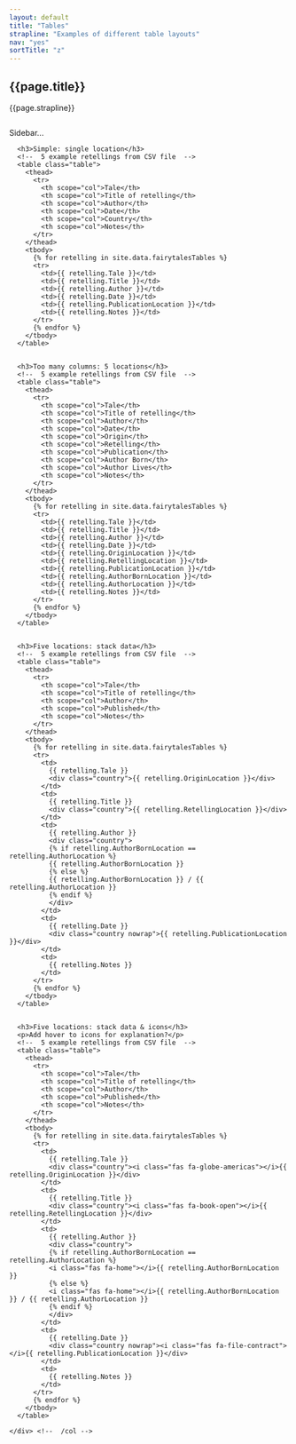 ```yaml
---
layout: default
title: "Tables"
strapline: "Examples of different table layouts"
nav: "yes"
sortTitle: "z"
---
```

<style>
  h3        {padding-top:2em}
  .country  {font-weight:300}
  .nowrap   {white-space: nowrap}
  .fas      {padding-right: 6px; color: #3498DB}  /* blue as per year barchart */
</style>

<div class="container-fluid">

  <h2>{{page.title}}</h2>
  <p class="strap" style="padding-bottom:1em">{{page.strapline}}</p>

  <div class="row">
    <div class="col-md-3">Sidebar...</div>
    <div class="col-md-9">

      <h3>Simple: single location</h3>
      <!--  5 example retellings from CSV file  -->
      <table class="table">
        <thead>
          <tr>
            <th scope="col">Tale</th>
            <th scope="col">Title of retelling</th>
            <th scope="col">Author</th>
            <th scope="col">Date</th>
            <th scope="col">Country</th>
            <th scope="col">Notes</th>
          </tr>
        </thead>
        <tbody>
          {% for retelling in site.data.fairytalesTables %}
          <tr>
            <td>{{ retelling.Tale }}</td>
            <td>{{ retelling.Title }}</td>
            <td>{{ retelling.Author }}</td>
            <td>{{ retelling.Date }}</td>
            <td>{{ retelling.PublicationLocation }}</td>
            <td>{{ retelling.Notes }}</td>      
          </tr>
          {% endfor %}
        </tbody>
      </table>


      <h3>Too many columns: 5 locations</h3>
      <!--  5 example retellings from CSV file  -->
      <table class="table">
        <thead>
          <tr>
            <th scope="col">Tale</th>
            <th scope="col">Title of retelling</th>
            <th scope="col">Author</th>
            <th scope="col">Date</th>
            <th scope="col">Origin</th>
            <th scope="col">Retelling</th>
            <th scope="col">Publication</th>
            <th scope="col">Author Born</th>                
            <th scope="col">Author Lives</th>
            <th scope="col">Notes</th>
          </tr>
        </thead>
        <tbody>
          {% for retelling in site.data.fairytalesTables %}
          <tr>
            <td>{{ retelling.Tale }}</td>
            <td>{{ retelling.Title }}</td>
            <td>{{ retelling.Author }}</td>
            <td>{{ retelling.Date }}</td>
            <td>{{ retelling.OriginLocation }}</td>
            <td>{{ retelling.RetellingLocation }}</td>
            <td>{{ retelling.PublicationLocation }}</td>
            <td>{{ retelling.AuthorBornLocation }}</td>
            <td>{{ retelling.AuthorLocation }}</td>
            <td>{{ retelling.Notes }}</td>      
          </tr>
          {% endfor %}
        </tbody>
      </table>


      <h3>Five locations: stack data</h3>
      <!--  5 example retellings from CSV file  -->
      <table class="table">
        <thead>
          <tr>
            <th scope="col">Tale</th>
            <th scope="col">Title of retelling</th>
            <th scope="col">Author</th>
            <th scope="col">Published</th>
            <th scope="col">Notes</th>
          </tr>
        </thead>
        <tbody>
          {% for retelling in site.data.fairytalesTables %}
          <tr>
            <td>
              {{ retelling.Tale }}
              <div class="country">{{ retelling.OriginLocation }}</div>
            </td>
            <td>
              {{ retelling.Title }}
              <div class="country">{{ retelling.RetellingLocation }}</div>
            </td>
            <td>
              {{ retelling.Author }}
              <div class="country">
              {% if retelling.AuthorBornLocation == retelling.AuthorLocation %}
              {{ retelling.AuthorBornLocation }}
              {% else %}
              {{ retelling.AuthorBornLocation }} / {{ retelling.AuthorLocation }}
              {% endif %}
              </div>
            </td>
            <td>
              {{ retelling.Date }}
              <div class="country nowrap">{{ retelling.PublicationLocation }}</div>
            </td>
            <td>
              {{ retelling.Notes }}
            </td>
          </tr>
          {% endfor %}
        </tbody>
      </table>


      <h3>Five locations: stack data & icons</h3>
      <p>Add hover to icons for explanation?</p>
      <!--  5 example retellings from CSV file  -->
      <table class="table">
        <thead>
          <tr>
            <th scope="col">Tale</th>
            <th scope="col">Title of retelling</th>
            <th scope="col">Author</th>
            <th scope="col">Published</th>
            <th scope="col">Notes</th>
          </tr>
        </thead>
        <tbody>
          {% for retelling in site.data.fairytalesTables %}
          <tr>
            <td>
              {{ retelling.Tale }}
              <div class="country"><i class="fas fa-globe-americas"></i>{{ retelling.OriginLocation }}</div>
            </td>
            <td>
              {{ retelling.Title }}
              <div class="country"><i class="fas fa-book-open"></i>{{ retelling.RetellingLocation }}</div>
            </td>
            <td>
              {{ retelling.Author }}
              <div class="country">
              {% if retelling.AuthorBornLocation == retelling.AuthorLocation %}
              <i class="fas fa-home"></i>{{ retelling.AuthorBornLocation }}
              {% else %}
              <i class="fas fa-home"></i>{{ retelling.AuthorBornLocation }} / {{ retelling.AuthorLocation }}
              {% endif %}
              </div>
            </td>
            <td>
              {{ retelling.Date }}
              <div class="country nowrap"><i class="fas fa-file-contract"></i>{{ retelling.PublicationLocation }}</div>
            </td>
            <td>
              {{ retelling.Notes }}
            </td>
          </tr>
          {% endfor %}
        </tbody>
      </table>

    </div> <!--  /col -->
  </div> <!--  /row -->

</div>
